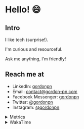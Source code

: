 # Hello! 😄

## Intro

I like tech (surprise!).

I'm curious and resourceful.

Ask me anything, I'm friendly!

## Reach me at

- LinkedIn: [gordonpn](https://www.linkedin.com/in/gordonpn/)
- Email: [contact@gordon-pn.com](mailto:contact@gordon-pn.com)
- Facebook Messenger: [gordonpn](https://www.messenger.com/t/Gordonpn)
- Twitter: [@gordonpn](https://twitter.com/Gordonpn)
- Instagram: [@gordonpn](https://www.instagram.com/gordonpn/)

<details>
  <summary>Metrics</summary>

  <img align="center" src="https://github.com/gordonpn/gordonpn/blob/master/github-metrics.svg" alt="GitHub Metrics">

</details>

<details>
  <summary>WakaTime</summary>

  <!--START_SECTION:waka-->
📊 **This Week I Spent My Time On** 

```text
💬 Programming Languages: 
Java                     11 hrs 26 mins      ████████████████████████░   94.12 % 
XML                      18 mins             █░░░░░░░░░░░░░░░░░░░░░░░░   02.52 % 
JSON                     7 mins              ░░░░░░░░░░░░░░░░░░░░░░░░░   01.09 % 
Makefile                 7 mins              ░░░░░░░░░░░░░░░░░░░░░░░░░   00.99 % 
Brazil Dependency Config 4 mins              ░░░░░░░░░░░░░░░░░░░░░░░░░   00.66 % 

🔥 Editors: 
Intellijidea             12 hrs 2 mins       █████████████████████████   99.07 % 
VS Code                  6 mins              ░░░░░░░░░░░░░░░░░░░░░░░░░   00.93 % 
```


 Last Updated on 06/02/2024 10:19:07 UTC
<!--END_SECTION:waka-->
</details>
